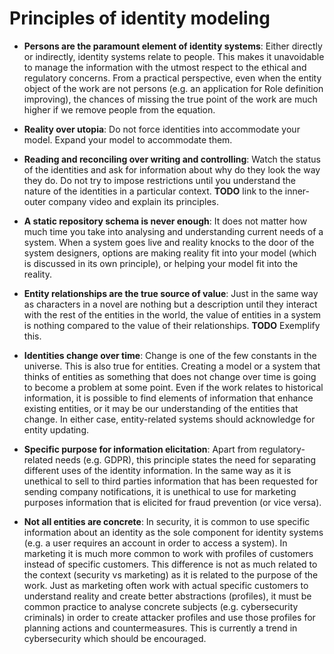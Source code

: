 # Principles of identity modeling

- **Persons are the paramount element of identity systems**: Either directly or indirectly, identity systems relate to people. This makes it unavoidable to manage the information with the utmost respect to the ethical and regulatory concerns. From a practical perspective, even when the entity object of the work are not persons (e.g. an application for Role definition improving), the chances of missing the true point of the work are much higher if we remove people from the equation.

- **Reality over utopia**: Do not force identities into accommodate your model. Expand your model to accommodate them.

- **Reading and reconciling over writing and controlling**: Watch the status of the identities and ask for information about why do they look the way they do. Do not try to impose restrictions until you understand the nature of the identities in a particular context. **TODO** link to the inner-outer company video and explain its principles.

- **A static repository schema is never enough**: It does not matter how much time you take into analysing and understanding current needs of a system. When a system goes live and reality knocks to the door of the system designers, options are making reality fit into your model (which is discussed in its own principle), or helping your model fit into the reality.

- **Entity relationships are the true source of value**: Just in the same way as characters in a novel are nothing but a description until they interact with the rest of the entities in the world, the value of entities in a system is nothing compared to the value of their relationships. **TODO** Exemplify this.

- **Identities change over time**: Change is one of the few constants in the universe. This is also true for entities. Creating a model or a system that thinks of entities as something that does not change over time is going to become a problem at some point. Even if the work relates to historical information, it is possible to find elements of information that enhance existing entities, or it may be our understanding of the entities that change. In either case, entity-related systems should acknowledge for entity updating.

- **Specific purpose for information elicitation**: Apart from regulatory-related needs (e.g. GDPR), this principle states the need for separating different uses of the identity information. In the same way as it is unethical to sell to third parties information that has been requested for sending company notifications, it is unethical to use for marketing purposes information that is elicited for fraud prevention (or vice versa).

- **Not all entities are concrete**: In security, it is common to use specific information about an identity as the sole component for identity systems (e.g. a user requires an account in order to access a system). In marketing it is much more common to work with profiles of customers instead of specific customers. This difference is not as much related to the context (security vs marketing) as it is related to the purpose of the work. Just as marketing often work with actual specific customers to understand reality and create better abstractions (profiles), it must be common practice to analyse concrete subjects (e.g. cybersecurity criminals) in order to create attacker profiles and use those profiles for planning actions and countermeasures. This is currently a trend in cybersecurity which should be encouraged.
